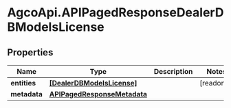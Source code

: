 # AgcoApi.APIPagedResponseDealerDBModelsLicense

## Properties

Name | Type | Description | Notes
------------ | ------------- | ------------- | -------------
**entities** | [**[DealerDBModelsLicense]**](DealerDBModelsLicense.md) |  | [readonly] 
**metadata** | [**APIPagedResponseMetadata**](APIPagedResponseMetadata.md) |  | 


